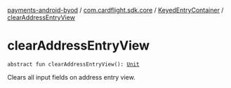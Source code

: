 [payments-android-byod](../../index.md) / [com.cardflight.sdk.core](../index.md) / [KeyedEntryContainer](index.md) / [clearAddressEntryView](./clear-address-entry-view.md)

# clearAddressEntryView

`abstract fun clearAddressEntryView(): `[`Unit`](https://kotlinlang.org/api/latest/jvm/stdlib/kotlin/-unit/index.html)

Clears all input fields on address entry view.

